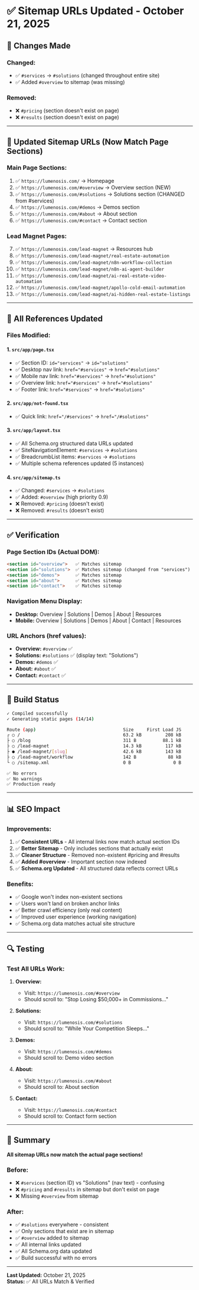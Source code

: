 # ✅ Sitemap URLs Updated - October 21, 2025

## 🎯 Changes Made

### **Changed:**
- ✅ `#services` → `#solutions` (changed throughout entire site)
- ✅ Added `#overview` to sitemap (was missing)

### **Removed:**
- ❌ `#pricing` (section doesn't exist on page)
- ❌ `#results` (section doesn't exist on page)

---

## 📍 Updated Sitemap URLs (Now Match Page Sections)

### **Main Page Sections:**
1. ✅ `https://lumenosis.com/` → Homepage
2. ✅ `https://lumenosis.com/#overview` → Overview section (NEW)
3. ✅ `https://lumenosis.com/#solutions` → Solutions section (CHANGED from #services)
4. ✅ `https://lumenosis.com/#demos` → Demos section
5. ✅ `https://lumenosis.com/#about` → About section
6. ✅ `https://lumenosis.com/#contact` → Contact section

### **Lead Magnet Pages:**
7. ✅ `https://lumenosis.com/lead-magnet` → Resources hub
8. ✅ `https://lumenosis.com/lead-magnet/real-estate-automation`
9. ✅ `https://lumenosis.com/lead-magnet/n8n-workflow-collection`
10. ✅ `https://lumenosis.com/lead-magnet/n8n-ai-agent-builder`
11. ✅ `https://lumenosis.com/lead-magnet/ai-real-estate-video-automation`
12. ✅ `https://lumenosis.com/lead-magnet/apollo-cold-email-automation`
13. ✅ `https://lumenosis.com/lead-magnet/ai-hidden-real-estate-listings`

---

## 🔗 All References Updated

### **Files Modified:**

#### 1. `src/app/page.tsx`
- ✅ Section ID: `id="services"` → `id="solutions"`
- ✅ Desktop nav link: `href="#services"` → `href="#solutions"`
- ✅ Mobile nav link: `href="#services"` → `href="#solutions"`
- ✅ Overview link: `href="#services"` → `href="#solutions"`
- ✅ Footer link: `href="#services"` → `href="#solutions"`

#### 2. `src/app/not-found.tsx`
- ✅ Quick link: `href="/#services"` → `href="/#solutions"`

#### 3. `src/app/layout.tsx`
- ✅ All Schema.org structured data URLs updated
- ✅ SiteNavigationElement: `#services` → `#solutions`
- ✅ BreadcrumbList items: `#services` → `#solutions`
- ✅ Multiple schema references updated (5 instances)

#### 4. `src/app/sitemap.ts`
- ✅ Changed: `#services` → `#solutions`
- ✅ Added: `#overview` (high priority 0.9)
- ❌ Removed: `#pricing` (doesn't exist)
- ❌ Removed: `#results` (doesn't exist)

---

## ✅ Verification

### **Page Section IDs (Actual DOM):**
```html
<section id="overview">   ✅ Matches sitemap
<section id="solutions">  ✅ Matches sitemap (changed from "services")
<section id="demos">      ✅ Matches sitemap
<section id="about">      ✅ Matches sitemap
<section id="contact">    ✅ Matches sitemap
```

### **Navigation Menu Display:**
- **Desktop:** Overview | Solutions | Demos | About | Resources
- **Mobile:** Overview | Solutions | Demos | About | Contact | Resources

### **URL Anchors (href values):**
- **Overview:** `#overview` ✅
- **Solutions:** `#solutions` ✅ (display text: "Solutions")
- **Demos:** `#demos` ✅
- **About:** `#about` ✅
- **Contact:** `#contact` ✅

---

## 🚀 Build Status

```bash
✓ Compiled successfully
✓ Generating static pages (14/14)

Route (app)                                 Size     First Load JS
┌ ○ /                                       63.2 kB         208 kB
├ ○ /blog                                   311 B          88.1 kB
├ ○ /lead-magnet                            14.3 kB         117 kB
├ ● /lead-magnet/[slug]                     42.6 kB         143 kB
├ ○ /lead-magnet/workflow                   142 B            88 kB
└ ○ /sitemap.xml                            0 B                0 B

✅ No errors
✅ No warnings
✅ Production ready
```

---

## 📊 SEO Impact

### **Improvements:**
1. ✅ **Consistent URLs** - All internal links now match actual section IDs
2. ✅ **Better Sitemap** - Only includes sections that actually exist
3. ✅ **Cleaner Structure** - Removed non-existent #pricing and #results
4. ✅ **Added #overview** - Important section now indexed
5. ✅ **Schema.org Updated** - All structured data reflects correct URLs

### **Benefits:**
- ✅ Google won't index non-existent sections
- ✅ Users won't land on broken anchor links
- ✅ Better crawl efficiency (only real content)
- ✅ Improved user experience (working navigation)
- ✅ Schema.org data matches actual site structure

---

## 🔍 Testing

### **Test All URLs Work:**

1. **Overview:**
   - Visit: `https://lumenosis.com/#overview`
   - Should scroll to: "Stop Losing $50,000+ in Commissions..."

2. **Solutions:**
   - Visit: `https://lumenosis.com/#solutions`
   - Should scroll to: "While Your Competition Sleeps..."

3. **Demos:**
   - Visit: `https://lumenosis.com/#demos`
   - Should scroll to: Demo video section

4. **About:**
   - Visit: `https://lumenosis.com/#about`
   - Should scroll to: About section

5. **Contact:**
   - Visit: `https://lumenosis.com/#contact`
   - Should scroll to: Contact form section

---

## 📝 Summary

**All sitemap URLs now match the actual page sections!**

### **Before:**
- ❌ `#services` (section ID) vs "Solutions" (nav text) - confusing
- ❌ `#pricing` and `#results` in sitemap but don't exist on page
- ❌ Missing `#overview` from sitemap

### **After:**
- ✅ `#solutions` everywhere - consistent
- ✅ Only sections that exist are in sitemap
- ✅ `#overview` added to sitemap
- ✅ All internal links updated
- ✅ All Schema.org data updated
- ✅ Build successful with no errors

---

**Last Updated:** October 21, 2025  
**Status:** ✅ All URLs Match & Verified

